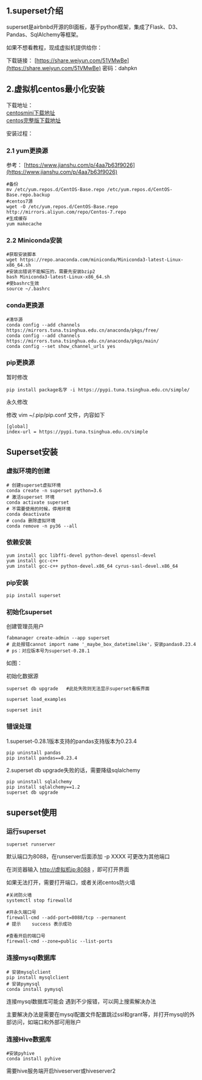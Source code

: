 
## 1.superset介绍

superset是airbnbd开源的BI面板，基于python框架，集成了Flask、D3、Pandas、SqlAlchemy等框架。

如果不想看教程，现成虚拟机提供给你：

下载链接： [https://share.weiyun.com/51VMwBe](https://share.weiyun.com/51VMwBe)  密码：dahpkn

## 2.虚拟机centos最小化安装

下载地址：  
[centosmini下载地址](http://isoredirect.centos.org/centos/7/isos/x86_64/CentOS-7-x86_64-Minimal-1810.iso)  
[centos完整版下载地址](http://isoredirect.centos.org/centos/7/isos/x86_64/CentOS-7-x86_64-DVD-1810.iso )

安装过程：

### 2.1 yum更换源

参考： [https://www.jianshu.com/p/4aa7b63f9026](https://www.jianshu.com/p/4aa7b63f9026)

```shell
#备份
mv /etc/yum.repos.d/CentOS-Base.repo /etc/yum.repos.d/CentOS-Base.repo.backup
#centos7源
wget -O /etc/yum.repos.d/CentOS-Base.repo http://mirrors.aliyun.com/repo/Centos-7.repo
#生成缓存
yum makecache
```

### 2.2 Miniconda安装

```shell
#获取安装脚本
wget https://repo.anaconda.com/miniconda/Miniconda3-latest-Linux-x86_64.sh
#安装出错说不能解压的，需要先安装bzip2
bash Miniconda3-latest-Linux-x86_64.sh
#使bashrc生效
source ~/.bashrc
```

### conda更换源

```shell
#清华源
conda config --add channels https://mirrors.tuna.tsinghua.edu.cn/anaconda/pkgs/free/
conda config --add channels https://mirrors.tuna.tsinghua.edu.cn/anaconda/pkgs/main/
conda config --set show_channel_urls yes
```

### pip更换源

暂时修改

```shell
pip install package名字 -i https://pypi.tuna.tsinghua.edu.cn/simple/
```

永久修改

修改 vim ~/.pip/pip.conf 文件，内容如下

```shell
[global]
index-url = https://pypi.tuna.tsinghua.edu.cn/simple
```

## Superset安装

### 虚拟环境的创建

```shell
# 创建superset虚拟环境
conda create -n superset python=3.6
# 激活superset 环境
conda activate superset
# 不需要使用的时候，停用环境
conda deactivate
# conda 删除虚拟环境
conda remove -n py36 --all
```

### 依赖安装

```shell
yum install gcc libffi-devel python-devel openssl-devel
yum install gcc-c++
yum install gcc-c++ python-devel.x86_64 cyrus-sasl-devel.x86_64
```

### pip安装

```shell
pip install superset
```

### 初始化superset

创建管理员用户

```shell
fabmanager create-admin --app superset  
# 此处报错cannot import name '_maybe_box_datetimelike'，安装pandas0.23.4
# ps：对应版本号为superset-0.28.1
```

如图：

初始化数据源

```shell
superset db upgrade   #此处失败则无法显示superset看板界面

superset load_examples 

superset init
```

### 错误处理

1.superset-0.28.1版本支持的pandas支持版本为0.23.4

```shell
pip uninstall pandas
pip install pandas==0.23.4
```

2.superset db upgrade失败的话，需要降级sqlalchemy

```shell
pip uninstall sqlalchemy
pip install sqlalchemy==1.2
superset db upgrade
```

## superset使用

### 运行superset

```shell
superset runserver
```

默认端口为8088，在runserver后面添加 -p XXXX 可更改为其他端口

在浏览器输入 [http://虚拟机ip:8088](http://虚拟机ip:8088)  ，即可打开界面

如果无法打开，需要打开端口，或者关闭centos防火墙

```shell
#关闭防火墙
systemctl stop firewalld

#开永久端口号 
firewall-cmd --add-port=8088/tcp --permanent
# 提示    success 表示成功

#查看开启的端口号
firewall-cmd --zone=public --list-ports
```

### 连接mysql数据库

```shell
# 安装mysqlclient
pip install mysqlclient
# 安装pymysql
conda install pymysql
```

连接mysql数据库可能会 遇到不少报错，可以网上搜索解决办法

主要解决办法是需要在mysql配置文件配置跳过ssl和grant等，并打开mysql的外部访问，如端口和外部可用账户

### 连接Hive数据库

```shell
#安装pyhive
conda install pyhive
```

需要hive服务端开启hiveserver或hiveserver2

